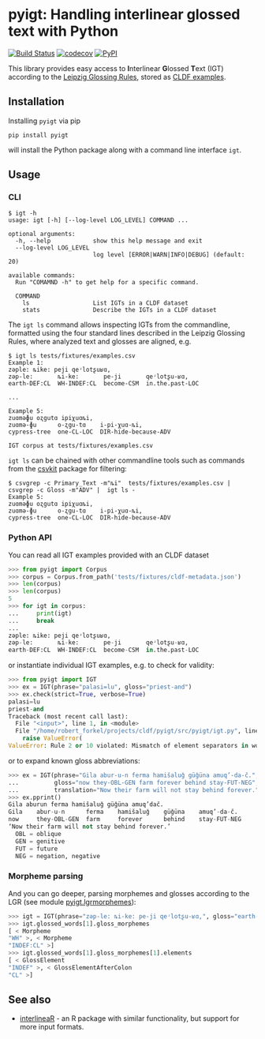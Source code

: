 # pyigt: Handling interlinear glossed text with Python

[![Build Status](https://github.com/cldf/pyigt/workflows/tests/badge.svg)](https://github.com/cldf/pyigt/actions?query=workflow%3Atests)
[![codecov](https://codecov.io/gh/cldf/pyigt/branch/master/graph/badge.svg)](https://codecov.io/gh/cldf/pyigt)
[![PyPI](https://img.shields.io/pypi/v/pyigt.svg)](https://pypi.org/project/pyigt)

This library provides easy access to **I**nterlinear **G**lossed **T**ext (IGT) according
to the [Leipzig Glossing Rules](https://www.eva.mpg.de/lingua/resources/glossing-rules.php), stored as [CLDF examples](https://github.com/cldf/cldf/tree/master/components/examples).


## Installation

Installing `pyigt` via pip

```shell script
pip install pyigt
```
will install the Python package along with a command line interface `igt`.

## Usage

### CLI

```shell script
$ igt -h
usage: igt [-h] [--log-level LOG_LEVEL] COMMAND ...

optional arguments:
  -h, --help            show this help message and exit
  --log-level LOG_LEVEL
                        log level [ERROR|WARN|INFO|DEBUG] (default: 20)

available commands:
  Run "COMAMND -h" to get help for a specific command.

  COMMAND
    ls                  List IGTs in a CLDF dataset
    stats               Describe the IGTs in a CLDF dataset

```

The `igt ls` command allows inspecting IGTs from the commandline, formatted using the
four standard lines described in the Leipzig Glossing Rules, where analyzed text and
glosses are aligned, e.g.
```shell script
$ igt ls tests/fixtures/examples.csv 
Example 1:
zəple: ȵike: peji qeʴlotʂuʁɑ,
zəp-le:       ȵi-ke:       pe-ji       qeʴlotʂu-ʁɑ,
earth-DEF:CL  WH-INDEF:CL  become-CSM  in.the.past-LOC

...

Example 5:
zuɑməɸu oʐgutɑ ipiχuɑȵi,
zuɑmə-ɸu      o-ʐgu-tɑ    i-pi-χuɑ-ȵi,
cypress-tree  one-CL-LOC  DIR-hide-because-ADV

IGT corpus at tests/fixtures/examples.csv
```

`igt ls` can be chained with other commandline tools such as commands from the 
[csvkit](https://csvkit.readthedocs.io/en/latest/) package for filtering:
```shell script
$ csvgrep -c Primary_Text -m"ȵi"  tests/fixtures/examples.csv | csvgrep -c Gloss -m"ADV" |  igt ls -
Example 5:
zuɑməɸu oʐgutɑ ipiχuɑȵi,
zuɑmə-ɸu      o-ʐgu-tɑ    i-pi-χuɑ-ȵi,
cypress-tree  one-CL-LOC  DIR-hide-because-ADV

```



### Python API

You can read all IGT examples provided with an CLDF dataset

```python
>>> from pyigt import Corpus
>>> corpus = Corpus.from_path('tests/fixtures/cldf-metadata.json')
>>> len(corpus)
>>> len(corpus)
5
>>> for igt in corpus:
...     print(igt)
...     break
... 
zəple: ȵike: peji qeʴlotʂuʁɑ,
zəp-le:       ȵi-ke:       pe-ji       qeʴlotʂu-ʁɑ,
earth-DEF:CL  WH-INDEF:CL  become-CSM  in.the.past-LOC
```

or instantiate individual IGT examples, e.g. to check for validity:
```python
>>> from pyigt import IGT
>>> ex = IGT(phrase="palasi=lu", gloss="priest-and")
>>> ex.check(strict=True, verbose=True)
palasi=lu
priest-and
Traceback (most recent call last):
  File "<input>", line 1, in <module>
  File "/home/robert_forkel/projects/cldf/pyigt/src/pyigt/igt.py", line 287, in check
    raise ValueError(
ValueError: Rule 2 or 10 violated: Mismatch of element separators in word and gloss! 
```
or to expand known gloss abbreviations:
```python
>>> ex = IGT(phrase="Gila abur-u-n ferma hamišaluǧ güǧüna amuq’-da-č.",
...          gloss="now they-OBL-GEN farm forever behind stay-FUT-NEG", 
...          translation="Now their farm will not stay behind forever.")
>>> ex.pprint()
Gila aburun ferma hamišaluǧ güǧüna amuq’dač.
Gila    abur-u-n      ferma    hamišaluǧ    güǧüna    amuq’-da-č.
now     they-OBL-GEN  farm     forever      behind    stay-FUT-NEG
‘Now their farm will not stay behind forever.’
  OBL = oblique
  GEN = genitive
  FUT = future
  NEG = negation, negative
```

### Morpheme parsing

And you can go deeper, parsing morphemes and glosses according to the LGR 
(see module [pyigt.lgrmorphemes](src/pyigt/lgrmorphemes.py)):

```python
>>> igt = IGT(phrase="zəp-le: ȵi-ke: pe-ji qeʴlotʂu-ʁɑ,", gloss="earth-DEF:CL WH-INDEF:CL become-CSM in.the.past-LOC")
>>> igt.glossed_words[1].gloss_morphemes
[ < Morpheme
"WH" >, < Morpheme
"INDEF:CL" >]
>>> igt.glossed_words[1].gloss_morphemes[1].elements
[ < GlossElement
"INDEF" >, < GlossElementAfterColon
"CL" >]
```


## See also

- [interlineaR](https://cran.r-project.org/web/packages/interlineaR/index.html) - an R package with similar functionality, but support for more input formats.
